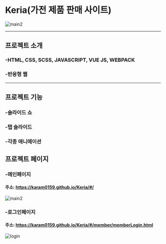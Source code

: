 # Keria(가전 제품 판매 사이트)

![main2](https://user-images.githubusercontent.com/57895491/71556332-ab81ab00-2a7a-11ea-90dc-210112db3af6.PNG)

<hr/>

## 프로젝트 소개

### -HTML, CSS, SCSS, JAVASCRIPT, VUE JS, WEBPACK
### -반응형 웹

<hr/>

## 프로젝트 기능

### -슬라이드 쇼
### -탭 슬라이드
### -각종 애니메이션

## 프로젝트 페이지

### -메인페이지

#### 주소: https://karam0159.github.io/Keria/#/

![main2](https://user-images.githubusercontent.com/57895491/71556332-ab81ab00-2a7a-11ea-90dc-210112db3af6.PNG)

### -로그인페이지

#### 주소: https://karam0159.github.io/Keria/#/member/memberLogin.html

![login](https://user-images.githubusercontent.com/57895491/71556360-116e3280-2a7b-11ea-9254-b272d1e85182.PNG)

